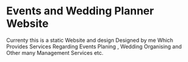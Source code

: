 # Events and Wedding Planner Website
Currenty this is a static Website and design Designed by me Which Provides Services Regarding  Events Planing , Wedding  Organising and Other many Management  Services etc. 
